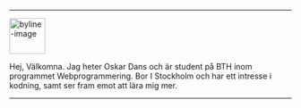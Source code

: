 <div class="byline">
    <hr>
    <div class="byline-content">
        <div class="byline-img">
            <img src="image/bylineimg.png" height=64px alt="byline-image">
        </div>
        <p> Hej, Välkomna. Jag heter Oskar Dans och är student på BTH inom programmet Webprogrammering. Bor I Stockholm och har ett intresse i kodning, samt ser fram emot att lära mig mer. </p>
    </div>
    <hr>
</div>
